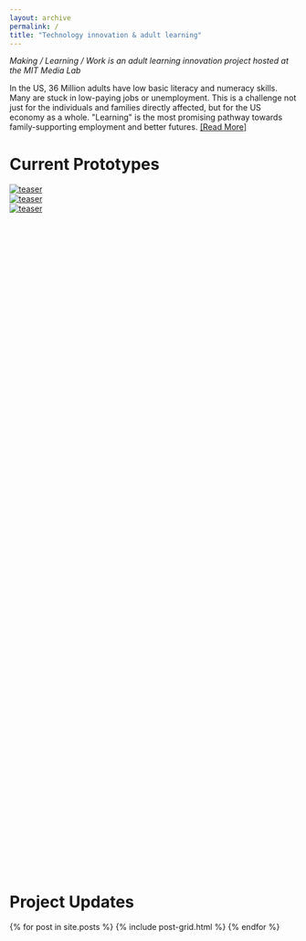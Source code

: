 ```yaml
---
layout: archive
permalink: /
title: "Technology innovation & adult learning"
---
```


_Making / Learning / Work is an adult learning innovation project hosted at the MIT Media Lab_

In the US, 36 Million adults have low basic literacy and numeracy skills. Many are stuck in low-paying jobs or unemployment. This is a challenge not just for the individuals and families directly affected, but for the US economy as a whole. "Learning" is the most promising pathway towards family-supporting employment and better futures. [[Read More]]({{site.baseurl}}/about/)

# Current Prototypes

<div class="tiles" style="min-width: 100%; min-height: 30vh;">
	<article class="tile" itemscope itemtype="http://schema.org/Article">
  		<a href="{{ site.url }}{{site.baseurl}}/read-out-loud/" title="Read Out Loud">
  			<img src="{{ site.url }}{{site.baseurl}}/images/project_tiles/rol_tile.jpg" alt="teaser" itemprop="image">
    	</a>
	</article>
	<article class="tile" itemscope itemtype="http://schema.org/Article">
  		<a href="{{ site.url }}{{site.baseurl}}/askii/" title="Askii">
  			<img src="{{ site.url }}{{site.baseurl}}/images/project_tiles/askii_tile.jpg" alt="teaser" itemprop="image">
    	</a>
	</article>
	<article class="tile" itemscope itemtype="http://schema.org/Article">
  		<a href="{{ site.url }}{{site.baseurl}}/libranet/" title="Libranet">
  			<img src="{{ site.url }}{{site.baseurl}}/images/project_tiles/libranet_tile.jpg" alt="teaser" itemprop="image">
    	</a>
	</article><!-- /.tile -->
</div>

# Project Updates

<div class="tiles">
{% for post in site.posts %}
	{% include post-grid.html %}
{% endfor %}
</div><!-- /.tiles -->